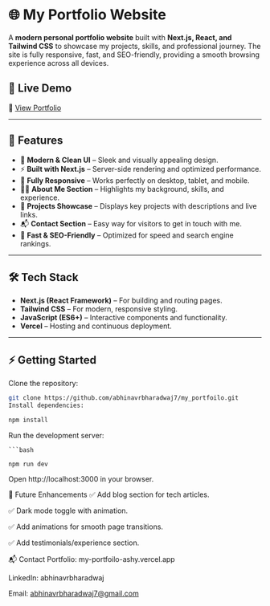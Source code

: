 # 🌐 My Portfolio Website  

A **modern personal portfolio website** built with **Next.js, React, and Tailwind CSS** to showcase my projects, skills, and professional journey. The site is fully responsive, fast, and SEO-friendly, providing a smooth browsing experience across all devices.  

## 🚀 Live Demo  
🔗 [View Portfolio](https://my-portfoilo-ashy.vercel.app/)  

---

## 📌 Features  

- 🎨 **Modern & Clean UI** – Sleek and visually appealing design.  
- ⚡ **Built with Next.js** – Server-side rendering and optimized performance.  
- 📱 **Fully Responsive** – Works perfectly on desktop, tablet, and mobile.  
- 🧑‍💻 **About Me Section** – Highlights my background, skills, and experience.  
- 💼 **Projects Showcase** – Displays key projects with descriptions and live links.  
- 📬 **Contact Section** – Easy way for visitors to get in touch with me.  
- 🌟 **Fast & SEO-Friendly** – Optimized for speed and search engine rankings.  

---

## 🛠️ Tech Stack  

- **Next.js (React Framework)** – For building and routing pages.  
- **Tailwind CSS** – For modern, responsive styling.  
- **JavaScript (ES6+)** – Interactive components and functionality.  
- **Vercel** – Hosting and continuous deployment.  

---

## ⚡ Getting Started  

Clone the repository:
  ```bash
  git clone https://github.com/abhinavrbharadwaj7/my_portfoilo.git
Install dependencies:
```

```bash
npm install
```
Run the development server:
```
```bash

npm run dev
```
Open http://localhost:3000 in your browser.

🌟 Future Enhancements
✅ Add blog section for tech articles.

✅ Dark mode toggle with animation.

✅ Add animations for smooth page transitions.

✅ Add testimonials/experience section.

📬 Contact
Portfolio: my-portfoilo-ashy.vercel.app

LinkedIn: abhinavrbharadwaj

Email: abhinavrbharadwaj7@gmail.com


